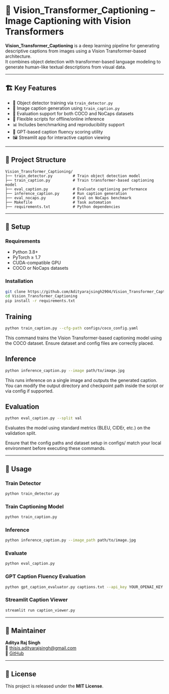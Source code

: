 
# 🧠 Vision_Transformer_Captioning – Image Captioning with Vision Transformers

**Vision_Transformer_Captioning** is a deep learning pipeline for generating descriptive captions from images using a Vision Transformer-based architecture.  
It combines object detection with transformer-based language modeling to generate human-like textual descriptions from visual data.

---

## 🏗️ Key Features

- 📸 Object detector training via `train_detector.py`
- 🧾 Image caption generation using `train_caption.py`
- 🧪 Evaluation support for both COCO and NoCaps datasets
- 🔁 Flexible scripts for offline/online inference
- 📊 Includes benchmarking and reproducibility support
- 🤖 GPT-based caption fluency scoring utility
- 🖼️ Streamlit app for interactive caption viewing

---

## 📂 Project Structure

```
Vision_Transformer_Captioning/
├── train_detector.py         # Train object detection model
├── train_caption.py          # Train transformer-based captioning model
├── eval_caption.py           # Evaluate captioning performance
├── inference_caption.py      # Run caption generation
├── eval_nocaps.py            # Eval on NoCaps benchmark
├── Makefile                  # Task automation
├── requirements.txt          # Python dependencies
```

---

## 🔧 Setup

### Requirements

- Python 3.8+
- PyTorch ≥ 1.7
- CUDA-compatible GPU
- COCO or NoCaps datasets

### Installation

```bash
git clone https://github.com/Adityarajsingh2904/Vision_Transformer_Captioning.git
cd Vision_Transformer_Captioning
pip install -r requirements.txt
```

## Training

```bash
python train_caption.py --cfg-path configs/coco_config.yaml
```
This command trains the Vision Transformer-based captioning model using the COCO dataset. Ensure dataset and config files are correctly placed.

## Inference

```bash
python inference_caption.py --image path/to/image.jpg
```
This runs inference on a single image and outputs the generated caption. You can modify the output directory and checkpoint path inside the script or via config if supported.

## Evaluation

```bash
python eval_caption.py --split val
```
Evaluates the model using standard metrics (BLEU, CIDEr, etc.) on the validation split.

Ensure that the config paths and dataset setup in configs/ match your local environment before executing these commands.

---

## 🚀 Usage

### Train Detector

```bash
python train_detector.py
```

### Train Captioning Model

```bash
python train_caption.py
```

### Inference

```bash
python inference_caption.py --image_path path/to/image.jpg
```

### Evaluate

```bash
python eval_caption.py
```

### GPT Caption Fluency Evaluation

```bash
python gpt_caption_evaluator.py captions.txt --api_key YOUR_OPENAI_KEY
```

### Streamlit Caption Viewer

```bash
streamlit run caption_viewer.py
```

---

## 👤 Maintainer

**Aditya Raj Singh**  
📧 thisis.adityarajsingh@gmail.com  
🔗 [GitHub](https://github.com/Adityarajsingh2904)

---

## 📜 License

This project is released under the **MIT License**.
